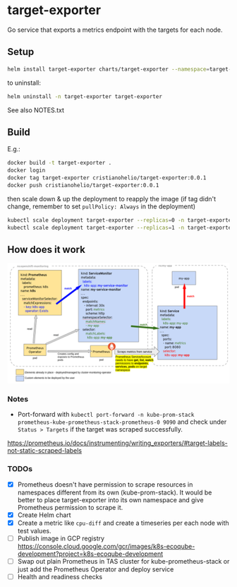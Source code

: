 # target-exporter

Go service that exports a metrics endpoint with the targets for each node.

## Setup

```bash
helm install target-exporter charts/target-exporter --namespace=target-exporter --create-namespace 
```

to uninstall:

```bash
helm uninstall -n target-exporter target-exporter
```

See also NOTES.txt

## Build

E.g.:

```bash
docker build -t target-exporter .
docker login
docker tag target-exporter cristianohelio/target-exporter:0.0.1
docker push cristianohelio/target-exporter:0.0.1
```

then scale down & up the deployment to reapply the image (if tag didn't change, remember to set `pullPolicy: Always` in
the deployment)

```bash
kubectl scale deployment target-exporter --replicas=0 -n target-exporter 
kubectl scale deployment target-exporter --replicas=1 -n target-exporter 
```

## How does it work

![Overview of ServiceMonitor tagging and related elements](servicemonitor.png)

### Notes

- Port-forward with `kubectl port-forward -n kube-prom-stack prometheus-kube-prometheus-stack-prometheus-0 9090`
  and check under `Status > Targets` if the target was scraped successfully.

https://prometheus.io/docs/instrumenting/writing_exporters/#target-labels-not-static-scraped-labels

### TODOs

- [x] Prometheus doesn't have permission to scrape resources in namespaces different from its own (kube-prom-stack). It
  would be better to place target-exporter into its own namespace and give Prometheus permission to scrape it.
- [x] Create Helm chart
- [x] Create a metric like `cpu-diff` and create a timeseries per each node with test values.
- [ ] Publish image in GCP
  registry https://console.cloud.google.com/gcr/images/k8s-ecoqube-development?project=k8s-ecoqube-development
- [ ] Swap out plain Prometheus in TAS cluster for kube-prometheus-stack or just add the Prometheus Operator and deploy
  service
- [ ] Health and readiness checks